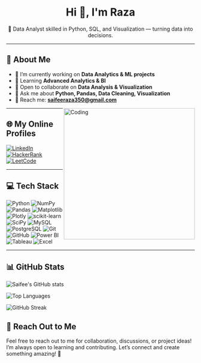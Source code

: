 <h1 align="center">Hi 👋, I'm Raza</h1>
<p align="center">🚀 Data Analyst skilled in Python, SQL, and Visualization — turning data into decisions.</p>

---

## 🌟 About Me
- 🔭 I’m currently working on **Data Analytics & ML projects**
- 🌱 Learning **Advanced Analytics & BI**
- 👯 Open to collaborate on **Data Analysis & Visualization**
- 💬 Ask me about **Python, Pandas, Data Cleaning, Visualization**
- 📧 Reach me: **saifeeraza350@gmail.com**


<!-- Right-side image -->
<img align="right" alt="Coding" width="350" src="https://img.freepik.com/premium-vector/data-visualization-vector-illustration_951778-89953.jpg" />

---

## 🌐 My Online Profiles
[![LinkedIn](https://img.shields.io/badge/LinkedIn-0A66C2?style=for-the-badge&logo=linkedin&logoColor=white)](https://www.linkedin.com/in/saifee-raza01/)
[![HackerRank](https://img.shields.io/badge/HackerRank-2EC866?style=for-the-badge&logo=HackerRank&logoColor=white)](https://www.hackerrank.com/profile/chandusaifee786)
[![LeetCode](https://img.shields.io/badge/LeetCode-FFA116?style=for-the-badge&logo=leetcode&logoColor=black)](https://leetcode.com/u/Saifeeraza_01/)


---

## 💻 Tech Stack
![Python](https://img.shields.io/badge/Python-3776AB?style=for-the-badge&logo=python&logoColor=white)
![NumPy](https://img.shields.io/badge/Numpy-013243?style=for-the-badge&logo=numpy&logoColor=white)
![Pandas](https://img.shields.io/badge/Pandas-150458?style=for-the-badge&logo=pandas&logoColor=white)
![Matplotlib](https://img.shields.io/badge/Matplotlib-11557c?style=for-the-badge)
![Plotly](https://img.shields.io/badge/Plotly-3F4F75?style=for-the-badge&logo=plotly&logoColor=white)
![scikit-learn](https://img.shields.io/badge/Scikit--learn-F7931E?style=for-the-badge&logo=scikitlearn&logoColor=white)
![SciPy](https://img.shields.io/badge/SciPy-8CAAE6?style=for-the-badge&logo=scipy&logoColor=white)
![MySQL](https://img.shields.io/badge/MySQL-4479A1?style=for-the-badge&logo=mysql&logoColor=white)
![PostgreSQL](https://img.shields.io/badge/PostgreSQL-316192?style=for-the-badge&logo=postgresql&logoColor=white)
![Git](https://img.shields.io/badge/Git-F05032?style=for-the-badge&logo=git&logoColor=white)
![GitHub](https://img.shields.io/badge/GitHub-000?style=for-the-badge&logo=github&logoColor=white)
![Power BI](https://img.shields.io/badge/Power%20BI-F2C811?style=for-the-badge&logo=powerbi&logoColor=black)
![Tableau](https://img.shields.io/badge/Tableau-E97627?style=for-the-badge&logo=tableau&logoColor=white)
![Excel](https://img.shields.io/badge/Microsoft%20Excel-217346?style=for-the-badge&logo=microsoft-excel&logoColor=white)


---

## 📊 GitHub Stats
![Saifee's GitHub stats](https://github-readme-stats.vercel.app/api?username=Saifee786&show_icons=true&theme=tokyonight)

![Top Languages](https://github-readme-stats.vercel.app/api/top-langs/?username=Saifee786&layout=compact&theme=tokyonight)

![GitHub Streak](https://streak-stats.demolab.com?user=Saifee786&theme=tokyonight&hide_border=true)


## 🚀 Reach Out to Me

Feel free to reach out to me for collaboration, discussions, or project ideas!  
I’m always open to learning and contributing. Let’s connect and create something amazing! 🌟
